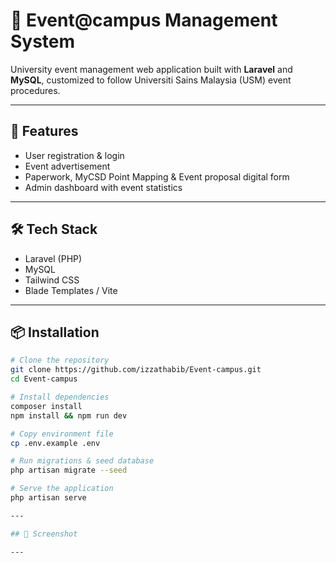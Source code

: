# 🎉 Event@campus Management System

University event management web application built with **Laravel** and **MySQL**, customized to follow Universiti Sains Malaysia (USM) event procedures.

---

## 🚀 Features
- User registration & login  
- Event advertisement 
- Paperwork, MyCSD Point Mapping & Event proposal digital form 
- Admin dashboard with event statistics  

---

## 🛠️ Tech Stack
- Laravel (PHP)
- MySQL
- Tailwind CSS
- Blade Templates / Vite

---

## 📦 Installation

```bash
# Clone the repository
git clone https://github.com/izzathabib/Event-campus.git
cd Event-campus

# Install dependencies
composer install
npm install && npm run dev

# Copy environment file
cp .env.example .env

# Run migrations & seed database
php artisan migrate --seed

# Serve the application
php artisan serve

---

## 📸 Screenshot

---
